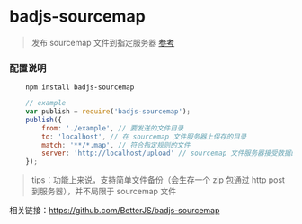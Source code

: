 # badjs-sourcemap
> 发布 sourcemap 文件到指定服务器 [参考](https://github.com/BetterJS/badjs-sourcemap-server)

### 配置说明
```
	npm install badjs-sourcemap
```
```javascript
	// example
	var publish = require('badjs-sourcemap');
	publish({
		from: './example', // 要发送的文件目录
		to: 'localhost', // 在 sourcemap 文件服务器上保存的目录
		match: '**/*.map', // 符合指定规则的文件
		server: 'http://localhost/upload' // sourcemap 文件服务器接受数据的接口
	});
```

> tips：功能上来说，支持简单文件备份（会生存一个 zip 包通过 http post 到服务器），并不局限于 sourcemap 文件

相关链接：https://github.com/BetterJS/badjs-sourcemap